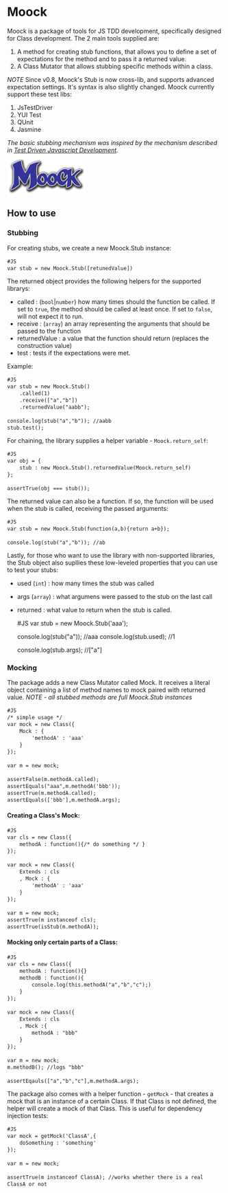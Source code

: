 Moock
===================
Moock is a package of tools for JS TDD development, specifically designed for Class development.
The 2 main tools supplied are:

1. A method for creating stub functions, that allows you to define a set of expectations for the method and to pass it a returned value. 
2. A Class Mutator that allows stubbing specific methods within a class.


*NOTE*
Since v0.8, Moock's Stub is now cross-lib, and supports advanced expectation settings. It's syntax is also slightly changed.
Moock currently support these test libs:

1. JsTestDriver
2. YUI Test
3. QUnit
4. Jasmine

*The basic stubbing mechanism was inspired by the mechanism described in [Test Driven Javascript Development](http://tddjs.com/).*

![Screenshot](https://github.com/arieh/Moock/raw/master/moock.png)

How to use
----------

### Stubbing

For creating stubs, we create a new Moock.Stub instance:

    #JS
    var stub = new Moock.Stub([retunedValue])

The returned object provides the following helpers for the supported librarys:

* called : (`bool`|`number`) how many times should the function be called. If set to `true`, the method should be called at least once. If set to `false`, will not expect it to run.
* receive : (`array`) an array representing the arguments that should be passed to the function
* returnedValue : a value that the function should return (replaces the construction value)
* test : tests if the expectations were met.

Example:
    
    #JS
    var stub = new Moock.Stub()
        .called(1)
        .receive(["a","b"])
        .returnedValue("aabb");
            
    console.log(stub("a","b")); //aabb
    stub.test();
    
For chaining, the library supplies a helper variable - `Moock.return_self`:

    #JS
    var obj = {
        stub : new Moock.Stub().returnedValue(Moock.return_self)
    };
     
    assertTrue(obj === stub());
         
The returned value can also be a function. If so, the function will be used when the stub is called, receiving the passed arguments:

    #JS
    var stub = new Moock.Stub(function(a,b){return a+b});
    
    console.log(stub("a","b")); //ab

Lastly, for those who want to use the library with non-supported libraries, the Stub object also supllies these low-leveled properties that you can use to test your stubs:

* used (`int`) : how many times the stub was called
* args (`array`) : what argumens were passed to the stub on the last call
* returned : what value to return when the stub is called.

    #JS
    var stub = new Moock.Stub('aaa');
        
    console.log(stub("a")); //aaa
    console.log(stub.used); //1
         
    console.log(stub.args); //["a"]

### Mocking

The package adds a new Class Mutator called Mock. It receives a literal object containing a list of method names 
to mock paired with returned value.
*NOTE - all stubbed methods are full Moock.Stub instances*

    #JS
    /* simple usage */
    var mock = new Class({
        Mock : {
            'methodA' : 'aaa'
        }
    });
    
    var m = new mock;
    
    assertFalse(m.methodA.called);
    assertEquals("aaa",m.methodA('bbb'));
    assertTrue(m.methodA.called);
    assertEquals(['bbb'],m.methodA.args);
    

#### Creating a Class's Mock:

    #JS
    var cls = new Class({
        methodA : function(){/* do something */ }
    });
    
    var mock = new Class({
        Extends : cls
        , Mock : {
            'methodA' : 'aaa'
        } 
    });
    
    var m = new mock;
    assertTrue(m instanceof cls);
    assertTrue(isStub(m.methodA));
    
#### Mocking only certain parts of a Class:

    #JS
    var cls = new Class({
        methodA : function(){}
        methodB : function(){
            console.log(this.methodA("a","b","c");)
        }
    });
    
    var mock = new Class({
        Extends : cls
        , Mock :{
            methodA : "bbb"
        }
    });
    
    var m = new mock;
    m.methodB(); //logs "bbb"
    
    assertEqauls(["a","b","c"],m.methodA.args);
    
    
The package also comes with a helper function - `getMock` - that creates a mock that is an instance of a certain Class. 
If that Class is not defined, the helper will create a mock of that Class. This is useful for dependency injection tests:

    #JS
    var mock = getMock('ClassA',{
        doSomething : 'something'
    });
    
    var m = new mock;
    
    assertTrue(m instanceof ClassA); //works whether there is a real ClassA or not